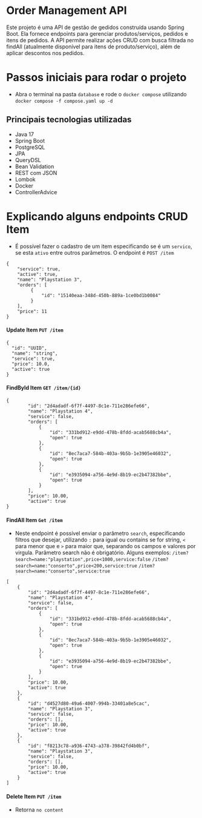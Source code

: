 # Order Management API
Este projeto é uma API de gestão de gedidos construída usando Spring Boot. Ela fornece endpoints para gerenciar produtos/serviços, pedidos e itens de pedidos. A API permite realizar ações CRUD com busca filtrada no findAll (atualmente disponível para itens de produto/serviço), além de aplicar descontos nos pedidos.

# Passos iniciais para rodar o projeto
- Abra o terminal na pasta `database` e rode o `docker compose` utilizando `docker compose -f compose.yaml up -d`

## Principais tecnologias utilizadas
- Java 17
- Spring Boot
- PostgreSQL
- JPA
- QueryDSL
- Bean Validation
- REST com JSON
- Lombok
- Docker
- ControllerAdvice

# Explicando alguns endpoints CRUD Item
- É possível fazer o cadastro de um item especificando se é um `servico`, se esta `ativo` entre outros parâmetros. O endpoint é `POST /item`
```shell
{
    "service": true,
    "active": true,
    "name": "Playstation 3",
    "orders": [
         {
             "id": "15140eaa-348d-450b-889a-1ce0bd1b0084"
         }
    ],
    "price": 11
}
```

#### Update Item `PUT /item`
```shell
{
  "id": "UUID",
  "name": "string",
  "service": true,
  "price": 10.0,
  "active": true
}

```

#### FindById Item `GET /item/{id}`
```shell
{
        "id": "2d4adadf-6f7f-4497-8c1e-711e286efe66",
        "name": "Playstation 4",
        "service": false,
        "orders": [
            {
                "id": "331bd912-e9dd-478b-8fdd-acab5688cb4a",
                "open": true
            },
            {
                "id": "8ec7aca7-584b-403a-9b5b-1e3905e46032",
                "open": true
            },
            {
                "id": "e3935094-a756-4e9d-8b19-ec2b47382bbe",
                "open": true
            }
        ],
        "price": 10.00,
        "active": true
}
```

#### FindAll Item `Get /item`
- Neste endpoint é possível enviar o parâmetro `search`, especificando filtros que desejar, utilizando `:` para igual ou contains se for string, `<` para menor que e `>` para maior que, separando os campos e valores por virgula. Parâmetro search não é obrigatório. Alguns exemplos:
  `/item?search=name:"playstation",price<1000,service:false`
  `/item?search=name:"conserto",price<200,service:true`
  `/item?search=name:"conserto",service:true`

```shell
[
    {
        "id": "2d4adadf-6f7f-4497-8c1e-711e286efe66",
        "name": "Playstation 4",
        "service": false,
        "orders": [
            {
                "id": "331bd912-e9dd-478b-8fdd-acab5688cb4a",
                "open": true
            },
            {
                "id": "8ec7aca7-584b-403a-9b5b-1e3905e46032",
                "open": true
            },
            {
                "id": "e3935094-a756-4e9d-8b19-ec2b47382bbe",
                "open": true
            }
        ],
        "price": 10.00,
        "active": true
    },
    {
        "id": "d4527d80-49a6-4007-994b-33401a8e5cac",
        "name": "Playstation 3",
        "service": false,
        "orders": [],
        "price": 10.00,
        "active": true
    },
    {
        "id": "f8213c78-a936-4743-a378-39842fd4b0bf",
        "name": "Playstation 3",
        "service": false,
        "orders": [],
        "price": 10.00,
        "active": true
    }
]
```


#### Delete Item `PUT /item`
- Retorna `no content`
